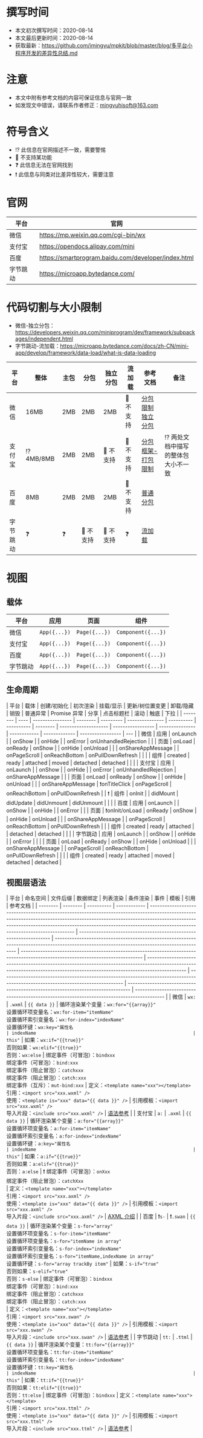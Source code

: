 # 撰写时间

-   本文初次撰写时间：2020-08-14
-   本文最后更新时间：2020-08-14
-   获取最新：https://github.com/imingyu/mpkit/blob/master/blog/多平台小程序开发的差异性总结.md

# 注意

-   本文中附有参考文档的内容可保证信息与官网一致
-   如发现文中错误，请联系作者修正：mingyuhisoft@163.com

# 符号含义

-   ⁉️ 此信息在官网描述不一致，需要警惕
-   🚫 不支持某功能
-   ❓ 此信息无法在官网找到
-   ❗️ 此信息与同类对比差异性较大，需要注意

# 官网

| 平台     | 官网                                                |
| -------- | --------------------------------------------------- |
| 微信     | https://mp.weixin.qq.com/cgi-bin/wx                 |
| 支付宝   | https://opendocs.alipay.com/mini                    |
| 百度     | https://smartprogram.baidu.com/developer/index.html |
| 字节跳动 | https://microapp.bytedance.com/                     |

# 代码切割与大小限制

-   微信-独立分包：https://developers.weixin.qq.com/miniprogram/dev/framework/subpackages/independent.html
-   字节跳动-流加载：https://microapp.bytedance.com/docs/zh-CN/mini-app/develop/framework/data-load/what-is-data-loading

| 平台     | 整体       | 主包 | 分包      | 独立分包  | 流加载    | 参考文档                                                                                                                                                                                         | 备注                                |
| -------- | ---------- | ---- | --------- | --------- | --------- | ------------------------------------------------------------------------------------------------------------------------------------------------------------------------------------------------ | ----------------------------------- |
| 微信     | 16MB       | 2MB  | 2MB       | 2MB       | 🚫 不支持 | [分包限制](https://developers.weixin.qq.com/miniprogram/dev/framework/subpackages.html) <br> [独立分包](https://developers.weixin.qq.com/miniprogram/dev/framework/subpackages/independent.html) |
| 支付宝   | ⁉️ 4MB/8MB | 2MB  | 2MB       | 🚫 不支持 | 🚫 不支持 | [分包](https://opendocs.alipay.com/mini/framework/subpackages) <br> [框架-打包限制](https://opensupport.alipay.com/support/knowledge/31867/201602358465?ant_source=zsearch)                      | ⁉️ 两处文档中描写的整体包大小不一致 |
| 百度     | 8MB        | 2MB  | 2MB       | 2MB       | 🚫 不支持 | [普通分包](https://smartprogram.baidu.com/docs/develop/framework/subpackages/)                                                                                                                   |
| 字节跳动 | ❓         | ❓   | 🚫 不支持 | 🚫 不支持 | ❓        | [流加载](https://microapp.bytedance.com/docs/zh-CN/mini-app/develop/framework/data-load/what-is-data-loading)                                                                                    |

# 视图

## 载体

| 平台     | 应用         | 页面          | 组件               |
| -------- | ------------ | ------------- | ------------------ |
| 微信     | `App({...})` | `Page({...})` | `Component({...})` |
| 支付宝   | `App({...})` | `Page({...})` | `Component({...})` |
| 百度     | `App({...})` | `Page({...})` | `Component({...})` |
| 字节跳动 | `App({...})` | `Page({...})` | `Component({...})` |

## 生命周期

| 平台     | 载体 | 创建/初始化      | 初次渲染 | 挂载/显示 | 更新/树位置变更 | 卸载/隐藏  | 销毁       | 普通异常 | Promise 异常         | 分享              | 点击标题栏      | 滚动         | 触底          | 下拉              |
| -------- | ---- | ---------------- | -------- | --------- | --------------- | ---------- | ---------- | -------- | -------------------- | ----------------- | --------------- | ------------ | ------------- | ----------------- | --- |
| 微信     | 应用 | onLaunch         |          | onShow    |                 | onHide     |            | onError  | onUnhandledRejection |
|          | 页面 | onLoad           | onReady  | onShow    |                 | onHide     | onUnload   |          |                      | onShareAppMessage |                 | onPageScroll | onReachBottom | onPullDownRefresh |     |
|          | 组件 | created          | ready    | attached  | moved           | detached   | detached   |
|          |
| 支付宝   | 应用 | onLaunch         |          | onShow    |                 | onHide     |            | onError  | onUnhandledRejection | onShareAppMessage |
|          | 页面 | onLoad           | onReady  | onShow    |                 | onHide     | onUnload   |          |                      | onShareAppMessage | ❗️onTitleClick | onPageScroll | onReachBottom | onPullDownRefresh |
| ❗️      | 组件 | onInit           |          | didMount  | didUpdate       | didUnmount | didUnmount |
|          |
| 百度     | 应用 | onLaunch         |          | onShow    |                 | onHide     |            | onError  |
|          | 页面 | ❗️onInit/onLoad | onReady  | onShow    |                 | onHide     | onUnload   |          |                      | onShareAppMessage |                 | onPageScroll | onReachBottom | onPullDownRefresh |
|          | 组件 | created          | ready    | attached  |                 | detached   | detached   |
|          |
| 字节跳动 | 应用 | onLaunch         |          | onShow    |                 | onHide     |            | onError  |                      |
|          | 页面 | onLoad           | onReady  | onShow    |                 | onHide     | onUnload   |          |                      | onShareAppMessage |                 | onPageScroll | onReachBottom | onPullDownRefresh |     |
|          | 组件 | created          | ready    | attached  | moved           | detached   | detached   |

## 视图层语法

| 平台     | 命名空间 | 文件后缀   | 数据绑定     | 列表渲染                                                                                                                                                                                                                                                                                  | 条件渲染                                                           | 事件                                                                                                                                         | 模板                                                                                                                             | 引用                                                                                                                                                                         | 参考文档                                                                                                                         |
| -------- | -------- | ---------- | ------------ | ----------------------------------------------------------------------------------------------------------------------------------------------------------------------------------------------------------------------------------------------------------------------------------------- | ------------------------------------------------------------------ | -------------------------------------------------------------------------------------------------------------------------------------------- | -------------------------------------------------------------------------------------------------------------------------------- | ---------------------------------------------------------------------------------------------------------------------------------------------------------------------------- | -------------------------------------------------------------------------------------------------------------------------------- | ------------------------------------------------------------------------------- | ------------------------------------------------------------------------------------------ |
| 微信     | `wx:`    | `.wxml`    | `{{ data }}` | 循环渲染某个变量：`wx:for="{{array}}"`<br>设置循环项变量名：`wx:for-item="itemName"`<br>设置循环索引变量名：`wx:for-index="indexName"`<br>设置循环键：`wx:key="属性名                                                                                                                     | indexName                                                          | this"`                                                                                                                                       | 如果：`wx:if="{{true}}"`<br>否则如果：`wx:elif="{{true}}"`<br>否则：`wx:else`                                                    | 绑定事件（可冒泡）：`bindxxx`<br>绑定事件（可冒泡）：`bind:xxx`<br>绑定事件（阻止冒泡）：`catchxxx`<br>绑定事件（阻止冒泡）：`catch:xxx`<br>绑定事件（互斥）：`mut-bind:xxx` | 定义：`<template name="xxx"></template>`<br>引用：`<import src="xxx.wxml" />`<br>使用：`<template is="xxx" data="{{ data }}" />` | 引用模板：`<import src="xxx.wxml" />`<br>导入片段：`<include src="xxx.wxml" />` | [语法参考](https://developers.weixin.qq.com/miniprogram/dev/reference/wxml/)               |
| 支付宝   | `a:`     | `.axml`    | `{{ data }}` | 循环渲染某个变量：`a:for="{{array}}"`<br>设置循环项变量名：`a:for-item="itemName"`<br>设置循环索引变量名：`a:for-index="indexName"`<br>设置循环键：`a:key="属性名                                                                                                                         | indexName                                                          | this"`                                                                                                                                       | 如果：`a:if="{{true}}"`<br>否则如果：`a:elif="{{true}}"`<br>否则：`a:else`                                                       | ❗️ 绑定事件（可冒泡）：`onXxx`<br> 绑定事件（阻止冒泡）：`catchXxx`<br>                                                                                                     | 定义：`<template name="xxx"></template>`<br>引用：`<import src="xxx.axml" />`<br>使用：`<template is="xxx" data="{{ data }}" />` | 引用模板：`<import src="xxx.axml" />`<br>导入片段：`<include src="xxx.axml" />` | [AXML 介绍](https://opendocs.alipay.com/mini/framework/axml)                               |
| 百度     | ❗️`s-`  | ❗️`.swan` | `{{ data }}` | 循环渲染某个变量：`s-for="array"`<br>设置循环项变量名：`s-for-item="itemName"`<br>设置循环项变量名：`s-for="itemName in array"`<br>设置循环索引变量名：`s-for-index="indexName"`<br>设置循环索引变量名：`s-for="itemName,indexName in array"`<br>设置循环键：`s-for="array trackBy item"` | 如果：`s-if="true"`<br>否则如果：`s-elif="true"`<br>否则：`s-else` | 绑定事件（可冒泡）：`bindxxx`<br>绑定事件（可冒泡）：`bind:xxx`<br>绑定事件（阻止冒泡）：`catchxxx`<br>绑定事件（阻止冒泡）：`catch:xxx`<br> | 定义：`<template name="xxx"></template>`<br>引用：`<import src="xxx.swan" />`<br>使用：`<template is="xxx" data="{{ data }}" />` | 引用模板：`<import src="xxx.swan" />`<br>导入片段：`<include src="xxx.swan" />`                                                                                              | [语法参考](https://smartprogram.baidu.com/docs/develop/framework/view_data/)                                                     |
| 字节跳动 | `tt:`    | `.ttml`    | `{{ data }}` | 循环渲染某个变量：`tt:for="{{array}}"`<br>设置循环项变量名：`tt:for-item="itemName"`<br>设置循环索引变量名：`tt:for-index="indexName"`<br>设置循环键：`tt:key="属性名                                                                                                                     | indexName                                                          | this"`                                                                                                                                       | 如果：`tt:if="{{true}}"`<br>否则如果：`tt:elif="{{true}}"`<br>否则：`tt:else`                                                    | 绑定事件（可冒泡）：`bindxxx`                                                                                                                                                | 定义：`<template name="xxx"></template>`<br>引用：`<import src="xxx.ttml" />`<br>使用：`<template is="xxx" data="{{ data }}" />` | 引用模板：`<import src="xxx.ttml" />`<br>导入片段：`<include src="xxx.ttml" />` | [语法参考](https://microapp.bytedance.com/docs/zh-CN/mini-app/develop/framework/view/ttml) |
